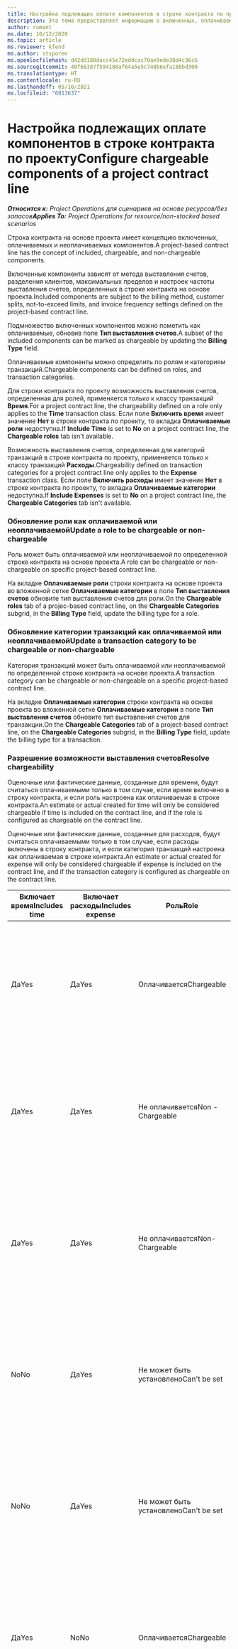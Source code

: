 ```yaml
---
title: Настройка подлежащих оплате компонентов в строке контракта по проекту
description: Эта тема предоставляет информацию о включенных, оплачиваемых и неоплачиваемых компонентах в строках контракта.
author: rumant
ms.date: 10/12/2020
ms.topic: article
ms.reviewer: kfend
ms.author: stsporen
ms.openlocfilehash: d42dd180dacc45e72eddcac70ae9ede38d4c36c6
ms.sourcegitcommit: 40f68387f594180af64a5e5c748b6efa188bd300
ms.translationtype: HT
ms.contentlocale: ru-RU
ms.lasthandoff: 05/10/2021
ms.locfileid: "6013637"
---
```

# <a name="configure-chargeable-components-of-a-project-contract-line"></a><span data-ttu-id="adb03-103">Настройка подлежащих оплате компонентов в строке контракта по проекту</span><span class="sxs-lookup"><span data-stu-id="adb03-103">Configure chargeable components of a project contract line</span></span>

<span data-ttu-id="adb03-104">_**Относится к:** Project Operations для сценариев на основе ресурсов/без запасов_</span><span class="sxs-lookup"><span data-stu-id="adb03-104">_**Applies To:** Project Operations for resource/non-stocked based scenarios_</span></span>

<span data-ttu-id="adb03-105">Строка контракта на основе проекта имеет концепцию включенных, оплачиваемых и неоплачиваемых компонентов.</span><span class="sxs-lookup"><span data-stu-id="adb03-105">A project-based contract line has the concept of included, chargeable, and non-chargeable components.</span></span>

<span data-ttu-id="adb03-106">Включенные компоненты зависят от метода выставления счетов, разделения клиентов, максимальных пределов и настроек частоты выставления счетов, определенных в строке контракта на основе проекта.</span><span class="sxs-lookup"><span data-stu-id="adb03-106">Included components are subject to the billing method, customer splits, not-to-exceed limits, and invoice frequency settings defined on the project-based contract line.</span></span>

<span data-ttu-id="adb03-107">Подмножество включенных компонентов можно пометить как оплачиваемые, обновив поле **Тип выставления счетов**.</span><span class="sxs-lookup"><span data-stu-id="adb03-107">A subset of the included components can be marked as chargeable by updating the **Billing Type** field.</span></span>

<span data-ttu-id="adb03-108">Оплачиваемые компоненты можно определить по ролям и категориям транзакций.</span><span class="sxs-lookup"><span data-stu-id="adb03-108">Chargeable components can be defined on roles, and transaction categories.</span></span>

<span data-ttu-id="adb03-109">Для строки контракта по проекту возможность выставления счетов, определенная для ролей, применяется только к классу транзакций **Время**.</span><span class="sxs-lookup"><span data-stu-id="adb03-109">For a project contract line, the chargeability defined on a role only applies to the **Time** transaction class.</span></span> <span data-ttu-id="adb03-110">Если поле **Включить время** имеет значение **Нет** в строке контракта по проекту, то вкладка **Оплачиваемые роли** недоступна.</span><span class="sxs-lookup"><span data-stu-id="adb03-110">If **Include Time** is set to **No** on a project contract line, the **Chargeable roles** tab isn't available.</span></span>

<span data-ttu-id="adb03-111">Возможность выставления счетов, определенная для категорий транзакций в строке контракта по проекту, применяется только к классу транзакций **Расходы**.</span><span class="sxs-lookup"><span data-stu-id="adb03-111">Chargeability defined on transaction categories for a project contract line only applies to the **Expense** transaction class.</span></span> <span data-ttu-id="adb03-112">Если поле **Включить расходы** имеет значение **Нет** в строке контракта по проекту, то вкладка **Оплачиваемые категории** недоступна.</span><span class="sxs-lookup"><span data-stu-id="adb03-112">If **Include Expenses** is set to **No** on a project contract line, the **Chargeable Categories** tab isn't available.</span></span>

### <a name="update-a-role-to-be-chargeable-or-non-chargeable"></a><span data-ttu-id="adb03-113">Обновление роли как оплачиваемой или неоплачиваемой</span><span class="sxs-lookup"><span data-stu-id="adb03-113">Update a role to be chargeable or non-chargeable</span></span>

<span data-ttu-id="adb03-114">Роль может быть оплачиваемой или неоплачиваемой по определенной строке контракта на основе проекта.</span><span class="sxs-lookup"><span data-stu-id="adb03-114">A role can be chargeable or non-chargeable on specific project-based contract line.</span></span>

<span data-ttu-id="adb03-115">На вкладке **Оплачиваемые роли** строки контракта на основе проекта во вложенной сетке **Оплачиваемые категории** в поле **Тип выставления счетов** обновите тип выставления счетов для роли.</span><span class="sxs-lookup"><span data-stu-id="adb03-115">On the **Chargeable roles** tab of a projec-based contract line, on the **Chargeable Categories** subgrid, in the **Billing Type** field, update the billing type for a role.</span></span>

### <a name="update-a-transaction-category-to-be-chargeable-or-non-chargeable"></a><span data-ttu-id="adb03-116">Обновление категории транзакций как оплачиваемой или неоплачиваемой</span><span class="sxs-lookup"><span data-stu-id="adb03-116">Update a transaction category to be chargeable or non-chargeable</span></span>

<span data-ttu-id="adb03-117">Категория транзакций может быть оплачиваемой или неоплачиваемой по определенной строке контракта на основе проекта.</span><span class="sxs-lookup"><span data-stu-id="adb03-117">A transaction category can be chargeable or non-chargeable on a specific project-based contract line.</span></span>

<span data-ttu-id="adb03-118">На вкладке **Оплачиваемые категории** строки контракта на основе проекта во вложенной сетке **Оплачиваемые категории** в поле **Тип выставления счетов** обновите тип выставления счетов для транзакции.</span><span class="sxs-lookup"><span data-stu-id="adb03-118">On the **Chargeable Categories** tab of a project-based contract line, on the **Chargeable Categories** subgrid, in the **Billing Type** field, update the billing type for a transaction.</span></span>

### <a name="resolve-chargeability"></a><span data-ttu-id="adb03-119">Разрешение возможности выставления счетов</span><span class="sxs-lookup"><span data-stu-id="adb03-119">Resolve chargeability</span></span>

<span data-ttu-id="adb03-120">Оценочные или фактические данные, созданные для времени, будут считаться оплачиваемыми только в том случае, если время включено в строку контракта, и если роль настроена как оплачиваемая в строке контракта.</span><span class="sxs-lookup"><span data-stu-id="adb03-120">An estimate or actual created for time will only be considered chargeable if time is included on the contract line, and if the role is configured as chargeable on the contract line.</span></span>

<span data-ttu-id="adb03-121">Оценочные или фактические данные, созданные для расходов, будут считаться оплачиваемыми только в том случае, если расходы включены в строку контракта, и если категория транзакций настроена как оплачиваемая в строке контракта.</span><span class="sxs-lookup"><span data-stu-id="adb03-121">An estimate or actual created for expense will only be considered chargeable if expense is included on the contract line, and if the transaction category is configured as chargeable on the contract line.</span></span>

| <span data-ttu-id="adb03-122">Включает время</span><span class="sxs-lookup"><span data-stu-id="adb03-122">Includes time</span></span> | <span data-ttu-id="adb03-123">Включает расходы</span><span class="sxs-lookup"><span data-stu-id="adb03-123">Includes expense</span></span> | <span data-ttu-id="adb03-124">Роль</span><span class="sxs-lookup"><span data-stu-id="adb03-124">Role</span></span> | <span data-ttu-id="adb03-125">Категории</span><span class="sxs-lookup"><span data-stu-id="adb03-125">Category</span></span> | <span data-ttu-id="adb03-126">Задача</span><span class="sxs-lookup"><span data-stu-id="adb03-126">Task</span></span> |
| --- | --- | --- | --- | --- |
| <span data-ttu-id="adb03-127">Да</span><span class="sxs-lookup"><span data-stu-id="adb03-127">Yes</span></span> | <span data-ttu-id="adb03-128">Да</span><span class="sxs-lookup"><span data-stu-id="adb03-128">Yes</span></span> | <span data-ttu-id="adb03-129">Оплачивается</span><span class="sxs-lookup"><span data-stu-id="adb03-129">Chargeable</span></span> | <span data-ttu-id="adb03-130">Оплачивается</span><span class="sxs-lookup"><span data-stu-id="adb03-130">Chargeable</span></span> | <span data-ttu-id="adb03-131">Выставления счетов за фактическое время: Оплачивается</span><span class="sxs-lookup"><span data-stu-id="adb03-131">Billing on a time actual: Chargeable</span></span> </br><span data-ttu-id="adb03-132">Тип выставления счетов за фактические расходы: Оплачивается</span><span class="sxs-lookup"><span data-stu-id="adb03-132">Billing type on an expense actual: Chargeable</span></span> |
| <span data-ttu-id="adb03-133">Да</span><span class="sxs-lookup"><span data-stu-id="adb03-133">Yes</span></span> | <span data-ttu-id="adb03-134">Да</span><span class="sxs-lookup"><span data-stu-id="adb03-134">Yes</span></span> | <span data-ttu-id="adb03-135">Не оплачивается</span><span class="sxs-lookup"><span data-stu-id="adb03-135">Non - Chargeable</span></span> | <span data-ttu-id="adb03-136">Оплачивается</span><span class="sxs-lookup"><span data-stu-id="adb03-136">Chargeable</span></span> | <span data-ttu-id="adb03-137">Выставления счетов за фактическое время: Не оплачивается</span><span class="sxs-lookup"><span data-stu-id="adb03-137">Billing on a time actual: Non-Chargeable</span></span> </br><span data-ttu-id="adb03-138">Тип выставления счетов за фактические расходы: Оплачивается</span><span class="sxs-lookup"><span data-stu-id="adb03-138">Billing type on an expense actual: Chargeable</span></span> |
| <span data-ttu-id="adb03-139">Да</span><span class="sxs-lookup"><span data-stu-id="adb03-139">Yes</span></span> | <span data-ttu-id="adb03-140">Да</span><span class="sxs-lookup"><span data-stu-id="adb03-140">Yes</span></span> | <span data-ttu-id="adb03-141">Не оплачивается</span><span class="sxs-lookup"><span data-stu-id="adb03-141">Non-Chargeable</span></span> | <span data-ttu-id="adb03-142">Не оплачивается</span><span class="sxs-lookup"><span data-stu-id="adb03-142">Non-Chargeable</span></span> | <span data-ttu-id="adb03-143">Выставления счетов за фактическое время: Не оплачивается</span><span class="sxs-lookup"><span data-stu-id="adb03-143">Billing on a time actual: Non-Chargeable</span></span> </br><span data-ttu-id="adb03-144">Тип выставления счетов за фактические расходы: Не оплачивается</span><span class="sxs-lookup"><span data-stu-id="adb03-144">Billing type on an expense actual: Non-Chargeable</span></span> |
| <span data-ttu-id="adb03-145">No</span><span class="sxs-lookup"><span data-stu-id="adb03-145">No</span></span> | <span data-ttu-id="adb03-146">Да</span><span class="sxs-lookup"><span data-stu-id="adb03-146">Yes</span></span> | <span data-ttu-id="adb03-147">Не может быть установлено</span><span class="sxs-lookup"><span data-stu-id="adb03-147">Can't be set</span></span> | <span data-ttu-id="adb03-148">Оплачивается</span><span class="sxs-lookup"><span data-stu-id="adb03-148">Chargeable</span></span> | <span data-ttu-id="adb03-149">Выставления счетов за фактическое время: Недоступно</span><span class="sxs-lookup"><span data-stu-id="adb03-149">Billing on a time actual: Not available</span></span> </br><span data-ttu-id="adb03-150">Тип выставления счетов за фактические расходы: Оплачивается</span><span class="sxs-lookup"><span data-stu-id="adb03-150">Billing type on an expense actual:Chargeable</span></span> |
| <span data-ttu-id="adb03-151">No</span><span class="sxs-lookup"><span data-stu-id="adb03-151">No</span></span> | <span data-ttu-id="adb03-152">Да</span><span class="sxs-lookup"><span data-stu-id="adb03-152">Yes</span></span> | <span data-ttu-id="adb03-153">Не может быть установлено</span><span class="sxs-lookup"><span data-stu-id="adb03-153">Can't be set</span></span> | <span data-ttu-id="adb03-154">Не оплачивается</span><span class="sxs-lookup"><span data-stu-id="adb03-154">Non-Chargeable</span></span> | <span data-ttu-id="adb03-155">Выставления счетов за фактическое время: Недоступно</span><span class="sxs-lookup"><span data-stu-id="adb03-155">Billing on a time actual: Not available</span></span> </br><span data-ttu-id="adb03-156">Тип выставления счетов за фактические расходы: Не оплачивается</span><span class="sxs-lookup"><span data-stu-id="adb03-156">Billing type on an expense actual: Non-chargeable</span></span> |
| <span data-ttu-id="adb03-157">Да</span><span class="sxs-lookup"><span data-stu-id="adb03-157">Yes</span></span> | <span data-ttu-id="adb03-158">No</span><span class="sxs-lookup"><span data-stu-id="adb03-158">No</span></span> | <span data-ttu-id="adb03-159">Оплачивается</span><span class="sxs-lookup"><span data-stu-id="adb03-159">Chargeable</span></span> | <span data-ttu-id="adb03-160">Не может быть установлено</span><span class="sxs-lookup"><span data-stu-id="adb03-160">Can't be set</span></span> | <span data-ttu-id="adb03-161">Выставления счетов за фактическое время: Оплачивается</span><span class="sxs-lookup"><span data-stu-id="adb03-161">Billing on a time actual: Chargeable</span></span> </br><span data-ttu-id="adb03-162">Тип выставления счетов за фактические расходы: Недоступно</span><span class="sxs-lookup"><span data-stu-id="adb03-162">Billing type on an expense actual: Not available</span></span> |
| <span data-ttu-id="adb03-163">Да</span><span class="sxs-lookup"><span data-stu-id="adb03-163">Yes</span></span> | <span data-ttu-id="adb03-164">No</span><span class="sxs-lookup"><span data-stu-id="adb03-164">No</span></span> | <span data-ttu-id="adb03-165">Не оплачивается</span><span class="sxs-lookup"><span data-stu-id="adb03-165">Non-Chargeable</span></span> | <span data-ttu-id="adb03-166">Не может быть установлено</span><span class="sxs-lookup"><span data-stu-id="adb03-166">Can't be set</span></span> | <span data-ttu-id="adb03-167">Выставления счетов за фактическое время: Не оплачивается</span><span class="sxs-lookup"><span data-stu-id="adb03-167">Billing on a time actual: Non-chargeable</span></span> </br> <span data-ttu-id="adb03-168">Тип выставления счетов за фактические расходы: Недоступно</span><span class="sxs-lookup"><span data-stu-id="adb03-168">Billing type on an expense actual: Not available</span></span> |


[!INCLUDE[footer-include](../includes/footer-banner.md)]
